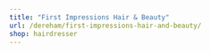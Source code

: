 ```yaml
---
title: "First Impressions Hair & Beauty"
url: /dereham/first-impressions-hair-and-beauty/
shop: hairdresser
---
```

